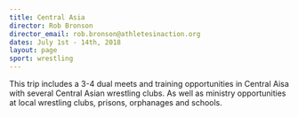 ```yaml
---
title: Central Asia
director: Rob Bronson
director_email: rob.bronson@athletesinaction.org
dates: July 1st - 14th, 2018
layout: page
sport: wrestling
---
```

This trip includes a 3-4 dual meets and training opportunities in Central Aisa with several Central Asian wrestling clubs.
As well as ministry opportunities at local wrestling clubs, prisons, orphanages and schools.